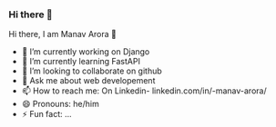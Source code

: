 ### Hi there 👋

<!--
**Manav-arora-87/Manav-arora-87** is a ✨ _special_ ✨ repository because its `README.md` (this file) appears on your GitHub profile.

Here are some ideas to get you started:
-->
Hi there, I am Manav Arora 👋
- 🔭 I’m currently working on Django
- 🌱 I’m currently learning FastAPI
- 👯 I’m looking to collaborate on github
- 💬 Ask me about web developement
- 📫 How to reach me: On Linkedin- linkedin.com/in/-manav-arora/
- 😄 Pronouns: he/him
- ⚡ Fun fact: ...
